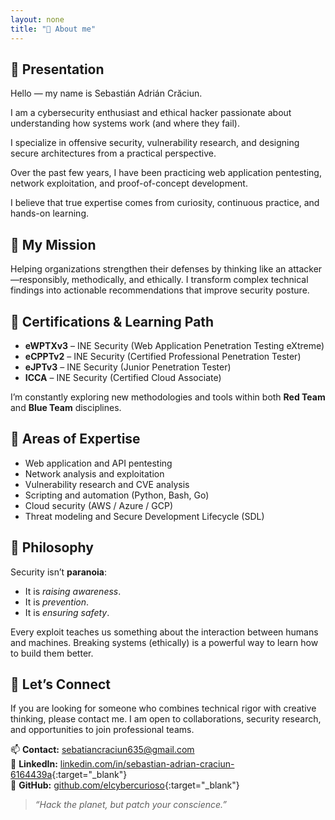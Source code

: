 ```yaml
---
layout: none
title: "👾 About me"
---
```


## 👋​ Presentation

Hello — my name is Sebastián Adrián Crăciun.

I am a cybersecurity enthusiast and ethical hacker passionate about understanding how systems work (and where they fail).

I specialize in offensive security, vulnerability research, and designing secure architectures from a practical perspective.

Over the past few years, I have been practicing web application pentesting, network exploitation, and proof-of-concept development.

I believe that true expertise comes from curiosity, continuous practice, and hands-on learning.

## 🎯 My Mission

Helping organizations strengthen their defenses by thinking like an attacker—responsibly, methodically, and ethically. I transform complex technical findings into actionable recommendations that improve security posture.


## 🧠 Certifications & Learning Path

- **eWPTXv3** – INE Security (Web Application Penetration Testing eXtreme)  
- **eCPPTv2** – INE Security (Certified Professional Penetration Tester)  
- **eJPTv3** – INE Security (Junior Penetration Tester)  
- **ICCA** – INE Security (Certified Cloud Associate)  

I’m constantly exploring new methodologies and tools within both **Red Team** and **Blue Team** disciplines.


## 🧰 Areas of Expertise

- Web application and API pentesting
- Network analysis and exploitation
- Vulnerability research and CVE analysis
- Scripting and automation (Python, Bash, Go)
- Cloud security (AWS / Azure / GCP)
- Threat modeling and Secure Development Lifecycle (SDL)

## 💬 Philosophy

Security isn’t **paranoia**:
- It is _raising awareness_.
- It is _prevention_.
- It is _ensuring safety_.

Every exploit teaches us something about the interaction between humans and machines.
Breaking systems (ethically) is a powerful way to learn how to build them better.

## 🔗 Let’s Connect

If you are looking for someone who combines technical rigor with creative thinking, please contact me.
I am open to collaborations, security research, and opportunities to join professional teams.

📫 **Contact:** sebatiancraciun635@gmail.com  
💼 **LinkedIn:** [linkedin.com/in/sebastian-adrian-craciun-6164439a](https://linkedin.com/in/sebastian-adrian-craciun-6164439a){:target="_blank"}  
🐙 **GitHub:** [github.com/elcybercurioso](https://github.com/elcybercurioso){:target="_blank"}

> *“Hack the planet, but patch your conscience.”*
